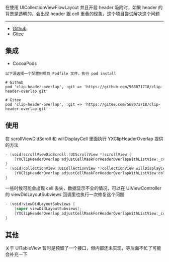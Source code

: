 

在使用 UICollectionViewFlowLayout 并且开启 header 吸附时，如果 header 的背景是透明的，会出现 header 跟 cell 重叠的现象，这个项目尝试解决这个问题  

---  

* [Github](https://github.com/568071718/clip-header-overlap)    
* [Gitee](https://gitee.com/568071718/clip-header-overlap)  

## 集成  

* CocoaPods  
```
以下源选择一个配置到项目 Podfile 文件，执行 pod install  

# Github  
pod 'clip-header-overlap', :git => 'https://github.com/568071718/clip-header-overlap.git'  

# Gitee  
pod 'clip-header-overlap', :git => 'https://gitee.com/568071718/clip-header-overlap.git'  
```

## 使用  

在 scrollViewDidScroll 和 willDisplayCell 里面执行 YXClipHeaderOverlap 提供的方法  
```swift
- (void)scrollViewDidScroll:(UIScrollView *)scrollView {
    [YXClipHeaderOverlap adjustCellMaskForHeaderOverlapWithListView:_collectionView];
}
- (void)collectionView:(UICollectionView *)collectionView willDisplayCell:(UICollectionViewCell *)cell forItemAtIndexPath:(NSIndexPath *)indexPath {
    [YXClipHeaderOverlap adjustCellMaskForHeaderOverlapWithListView:collectionView willDisplayCell:cell];
}
```  

一些时候可能会出现 cell 丢失，数据显示不全的情况，可以在 UIViewController 的 viewDidLayoutSubviews 回调里也执行一次修复这个问题  
```swift
- (void)viewDidLayoutSubviews {
    [super viewDidLayoutSubviews];
    [YXClipHeaderOverlap adjustCellMaskForHeaderOverlapWithListView:_collectionView];
}
```


## 其他  
关于 UITableView 暂时是预留了一个接口，但内部还未实现，等后面不忙了可能会补充一下  

